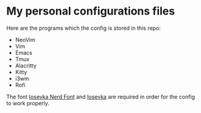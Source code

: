 # My personal configurations files

Here are the programs which the config is stored in this repo:
* NeoVim
* Vim
* Emacs
* Tmux
* Alacritty
* Kitty
* i3wm
* Rofi

The font [Iosevka Nerd Font](https://github.com/ryanoasis/nerd-fonts/releases/download/v3.3.0/Iosevka.zip) and [Iosevka](https://github.com/be5invis/Iosevka/releases) are required in order for the config to work properly.
